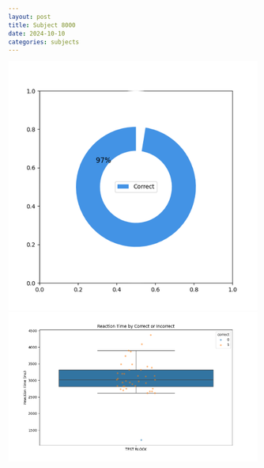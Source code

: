 ```yaml
---
layout: post
title: Subject 8000
date: 2024-10-10
categories: subjects
---
```


![](data/8000/run-9/8000_DSST_acc_{sub}.png)
![](data/8000/run-9/8000_DSST_rt.png)
